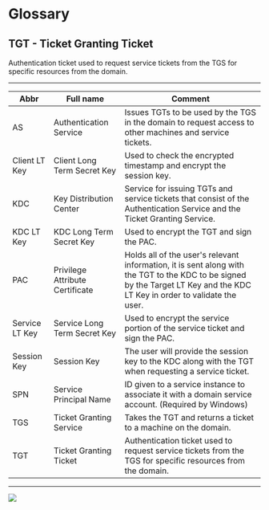 # Glossary
## TGT - Ticket Granting Ticket
Authentication ticket used to request service tickets from the TGS for specific resources from the domain.

---------------------------------------------------------------------------------------------------------------------------------------------------------------------------------------------------------------------------------
| Abbr           | Full name                       | Comment                                                                                                                                                                    |
|----------------|---------------------------------|----------------------------------------------------------------------------------------------------------------------------------------------------------------------------|
| AS             | Authentication Service          | Issues TGTs to be used by the TGS in the domain to request access to other machines and service tickets.                                                                   |
| Client LT Key  | Client Long Term Secret Key     | Used to check the encrypted timestamp and encrypt the session key.                                                                                                         |
| KDC            | Key Distribution Center         | Service for issuing TGTs and service tickets that consist of the Authentication Service and the Ticket Granting Service.                                                   |
| KDC LT Key     | KDC Long Term Secret Key        | Used to encrypt the TGT and sign the PAC.                                                                                                                                  |
| PAC            | Privilege Attribute Certificate | Holds all of the user's relevant information, it is sent along with the TGT to the KDC to be signed by the Target LT Key and the KDC LT Key in order to validate the user. |
| Service LT Key | Service Long Term Secret Key    | Used to encrypt the service portion of the service ticket and sign the PAC.                                                                                                |
| Session Key    | Session Key                     | The user will provide the session key to the KDC along with the TGT when requesting a service ticket.                                                                      |
| SPN            | Service Principal Name          | ID given to a service instance to associate it with a domain service account. (Required by Windows)                                                                        |
| TGS            | Ticket Granting Service         | Takes the TGT and returns a ticket to a machine on the domain.                                                                                                             |
| TGT            | Ticket Granting Ticket          | Authentication ticket used to request service tickets from the TGS for specific resources from the domain.                                                                 |
---------------------------------------------------------------------------------------------------------------------------------------------------------------------------------------------------------------------------------

![](kerberos_in_a_nutshell.png)